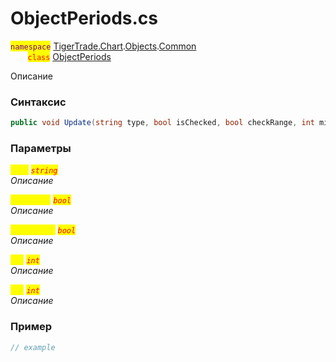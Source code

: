 
# ObjectPeriods.cs
<mark style="color:purple;">`namespace`</mark> [TigerTrade.Chart](../../../../../TigerTrade.Chart.md).[Objects](../../../../../TigerTrade.Chart/Objects.md).[Common](../../../../../TigerTrade.Chart/Objects/Common.md)  
&nbsp;&nbsp;&nbsp;&nbsp;&nbsp;&nbsp;&nbsp;<mark style="color:red;">`class`</mark> [ObjectPeriods](../../ObjectPeriods.cs.md)

Описание

### Синтаксис
```csharp
public void Update(string type, bool isChecked, bool checkRange, int min, int max)
```
### Параметры  
<mark style="color:yellow;">`type`</mark> <mark style="color:red;">*`string`*</mark>  
 *Описание*  
  
<mark style="color:yellow;">`isChecked`</mark> <mark style="color:red;">*`bool`*</mark>  
 *Описание*  
  
<mark style="color:yellow;">`checkRange`</mark> <mark style="color:red;">*`bool`*</mark>  
 *Описание*  
  
<mark style="color:yellow;">`min`</mark> <mark style="color:red;">*`int`*</mark>  
 *Описание*  
  
<mark style="color:yellow;">`max`</mark> <mark style="color:red;">*`int`*</mark>  
 *Описание*  
  


### Пример  
```csharp
// example
```
                    
                    